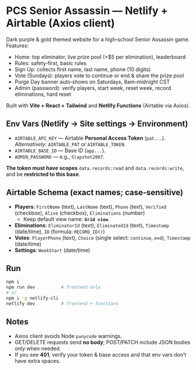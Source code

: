 
# PCS Senior Assassin — Netlify + Airtable (Axios client)

Dark purple & gold themed website for a high‑school Senior Assassin game. Features:
- Home: top eliminator, live prize pool (+$5 per elimination), leaderboard
- Rules: safety‑first, basic rules
- Sign Up: collects first name, last name, phone (10 digits)
- Vote (Sundays): players vote to continue or end & share the prize pool
- Purge Day banner auto‑shows on Saturdays, 8am–midnight CST
- Admin (password): verify players, start week, reset week, record eliminations, hard reset

Built with **Vite + React + Tailwind** and **Netlify Functions** (Airtable via Axios).

## Env Vars (Netlify → Site settings → Environment)
- `AIRTABLE_API_KEY` — Airtable **Personal Access Token** (`pat...`). *Alternatively*: `AIRTABLE_PAT` or `AIRTABLE_TOKEN`.
- `AIRTABLE_BASE_ID` — Base ID (`app...`).
- `ADMIN_PASSWORD` — e.g., `Slapshot2007`.

**The token must have scopes** `data.records:read` and `data.records:write`, and be **restricted to this base**.

## Airtable Schema (exact names; case‑sensitive)
- **Players**: `FirstName` (text), `LastName` (text), `Phone` (text), `Verified` (checkbox), `Alive` (checkbox), `Eliminations` (number)
  - Keep default view name: **`Grid view`**.
- **Eliminations**: `EliminatorId` (text), `EliminatedId` (text), `Timestamp` (date/time), `ID` (formula: `RECORD_ID()`)
- **Votes**: `PlayerPhone` (text), `Choice` (single select: `continue`, `end`), `Timestamp` (date/time)
- **Settings**: `WeekStart` (date/time)

## Run
```bash
npm i
npm run dev          # frontend only
# or
npm i -g netlify-cli
netlify dev          # frontend + functions
```

## Notes
- Axios client avoids Node `punycode` warnings.
- GET/DELETE requests send **no body**; POST/PATCH include JSON bodies only when needed.
- If you see **401**, verify your token & base access and that env vars don’t have extra spaces.
